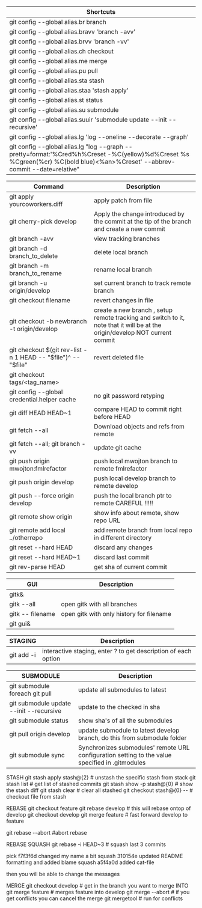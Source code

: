 Shortcuts|
---------|
git config --global alias.br branch|
git config --global alias.bravv 'branch -avv'|
git config --global alias.brvv 'branch -vv'|
git config --global alias.ch checkout|
git config --global alias.me merge|
git config --global alias.pu pull|
git config --global alias.sta stash|
git config --global alias.staa 'stash apply'|
git config --global alias.st status|
git config --global alias.su submodule|
git config --global alias.suuir 'submodule update --init --recursive'|
git config --global alias.lg 'log --oneline --decorate --graph'|
git config --global alias.lg "log --graph --pretty=format:'%Cred%h%Creset -%C(yellow)%d%Creset %s %Cgreen(%cr) %C(bold blue)<%an>%Creset' --abbrev-commit --date=relative"|

Command|Description
-------|-----------
git apply yourcoworkers.diff|apply patch from file
git cherry-pick develop|Apply the change introduced by the commit at the tip of the branch and create a new commit
git branch -avv|view tracking branches
git branch -d branch_to_delete|delete local branch
git branch -m branch_to_rename|rename local branch
git branch -u origin/develop|set current branch to track remote branch
git checkout filename|revert changes in file
git checkout -b newbranch -t origin/develop|create a new branch , setup remote tracking and switch to it, note that it will be at the origin/develop NOT current commit
git checkout $(git rev-list -n 1 HEAD -- "$file")^ -- "$file"|revert deleted file
git checkout tags/<tag_name>|
git config --global credential.helper cache|no git password retyping
git diff HEAD HEAD~1|compare HEAD to commit right before HEAD
git fetch --all|Download objects and refs from remote
git fetch --all; git branch -vv|update git cache
git push origin mwojton:fmlrefactor|push local mwojton branch to remote fmlrefactor
git push origin develop|push local develop branch to remote develop
git push --force origin develop|push the local branch ptr to remote CAREFUL !!!!!
git remote show origin|show info about remote, show repo URL
git remote add local ../otherrepo|add remote branch from local repo in different directory
git reset --hard HEAD|discard any changes
git reset --hard HEAD~1|discard last commit
git rev-parse HEAD|get sha of current commit

GUI|Description
---|-----------
gitk&|
gitk --all|open gitk with all branches
gitk -- filename|open gitk with only history for filename
git gui&|

STAGING|Description
-------|-----------
git add -i|interactive staging, enter ? to get description of each option

SUBMODULE|Description
---------|-----------
git submodule foreach git pull|update all submodules to latest
git submodule update --init --recursive|update to the checked in sha
git submodule status|show  sha's of all the submodules
git pull origin develop|update submodule to latest develop branch, do this from submodule folder
git submodule sync|Synchronizes submodules' remote URL configuration setting to the value specified in .gitmodules

STASH
  git stash apply stash@{2}                                    # unstash the specific stash from stack
  git stash list                                               # get list of stashed commits
  git stash show -p stash@{0}									                 # show the stash diff
  git stash clear                                              # clear all stashed
  git checkout stash@{0} -- <filename>						             # checkout file from stash

REBASE
  git checkout feature
  git rebase develop                                           # this will rebase ontop of develop
  git checkout develop
  git merge feature                                            # fast forward develop to feature
  
  git rebase --abort                                           #abort rebase

REBASE SQUASH
  git rebase -i HEAD~3                                         # squash last 3 commits
  
  pick f7f3f6d changed my name a bit
  squash 310154e updated README formatting and added blame
  squash a5f4a0d added cat-file
  
  then you will be able to change the messages

MERGE
  git checkout develop                                         # get in the branch you want to merge INTO
  git merge feature                                            # merges feature into develop
  git merge --abort                                            # if you get conflicts you can cancel the merge
  git mergetool                                                # run for conflicts

